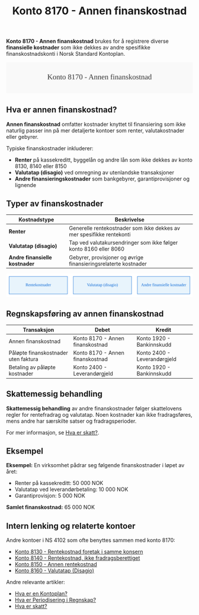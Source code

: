 ﻿---
title: "Konto 8170 - Annen finanskostnad"
seoTitle: "Konto 8170 | Annen finanskostnad | Kontoplan"
description: "Konto 8170 brukes til andre finanskostnader som ikke dekkes av spesifikke rentekonti eller valutaposter. Se bokføring, eksempler og skattemessig behandling."
summary: "Konto 8170: annen finanskostnad. Kort guide til bokføring og skatt."
---

**Konto 8170 - Annen finanskostnad** brukes for å registrere diverse **finansielle kostnader** som ikke dekkes av andre spesifikke finanskostnadskonti i Norsk Standard Kontoplan.

![Illustrasjon av konto 8170 Annen finanskostnad](8170-annen-finanskostnad-image.svg)

## Hva er annen finanskostnad?

**Annen finanskostnad** omfatter kostnader knyttet til finansiering som ikke naturlig passer inn på mer detaljerte kontoer som renter, valutakostnader eller gebyrer.

Typiske finanskostnader inkluderer:

* **Renter** på kassekreditt, byggelån og andre lån som ikke dekkes av konto 8130, 8140 eller 8150
* **Valutatap (disagio)** ved omregning av utenlandske transaksjoner
* **Andre finansieringskostnader** som bankgebyrer, garantiprovisjoner og lignende

## Typer av finanskostnader

| Kostnadstype                | Beskrivelse                                                        |
|-----------------------------|--------------------------------------------------------------------|
| **Renter**                  | Generelle rentekostnader som ikke dekkes av mer spesifikke rentekonti |
| **Valutatap (disagio)**     | Tap ved valutakursendringer som ikke følger konto 8160 eller 8060    |
| **Andre finansielle kostnader** | Gebyrer, provisjoner og øvrige finansieringsrelaterte kostnader        |

![Typer av finanskostnader](8170-finanskostnad-typer.svg)

## Regnskapsføring av annen finanskostnad

| Transaksjon                                 | Debet                                   | Kredit                       |
|---------------------------------------------|-----------------------------------------|------------------------------|
| Annen finanskostnad                         | Konto 8170 - Annen finanskostnad        | Konto 1920 - Bankinnskudd    |
| Påløpte finanskostnader uten faktura        | Konto 8170 - Annen finanskostnad        | Konto 2400 - Leverandørgjeld |
| Betaling av påløpte kostnader               | Konto 2400 - Leverandørgjeld            | Konto 1920 - Bankinnskudd    |

## Skattemessig behandling

**Skattemessig behandling** av andre finanskostnader følger skattelovens regler for rentefradrag og valutatap. Noen kostnader kan ikke fradragsføres, mens andre har særskilte satser og fradragsperioder.

For mer informasjon, se [Hva er skatt?](/blogs/regnskap/hva-er-skatt "Hva er skatt? Oversikt over skatteregler i Norge").

## Eksempel

**Eksempel:** En virksomhet pådrar seg følgende finanskostnader i løpet av året:

* Renter på kassekreditt: 50 000 NOK
* Valutatap ved leverandørbetaling: 10 000 NOK
* Garantiprovisjon: 5 000 NOK

**Samlet finanskostnad:** 65 000 NOK

## Intern lenking og relaterte kontoer

Andre kontoer i NS 4102 som ofte benyttes sammen med konto 8170:

* [Konto 8130 - Rentekostnad foretak i samme konsern](/blogs/kontoplan/8130-rentekostnad-foretak-i-samme-konsern "Konto 8130 - Rentekostnad foretak i samme konsern")
* [Konto 8140 - Rentekostnad, ikke fradragsberettiget](/blogs/kontoplan/8140-rentekostnad-ikke-fradragsberettiget "Konto 8140 - Rentekostnad, ikke fradragsberettiget i Norsk Standard Kontoplan")
* [Konto 8150 - Annen rentekostnad](/blogs/kontoplan/8150-annen-rentekostnad "Konto 8150 - Annen rentekostnad: Guide til andre rentekostnader")
* [Konto 8160 - Valutatap (Disagio)](/blogs/kontoplan/8160-valutatap-disagio "Konto 8160 - Valutatap (Disagio)")

Andre relevante artikler:

* [Hva er en Kontoplan?](/blogs/regnskap/hva-er-kontoplan "Hva er en Kontoplan? Komplett guide til kontoplaner i norsk regnskap")
* [Hva er Periodisering i Regnskap?](/blogs/regnskap/hva-er-periodisering "Hva er Periodisering i Regnskap? Guide til periodisering av kostnader og inntekter")
* [Hva er skatt?](/blogs/regnskap/hva-er-skatt "Hva er skatt? Oversikt over skatteregler i Norge")







